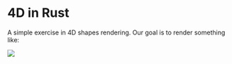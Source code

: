 # 4D in Rust

A simple exercise in 4D shapes rendering. Our goal is to render something like:

![](http://gelisam.com/files/tesseract.gif)
